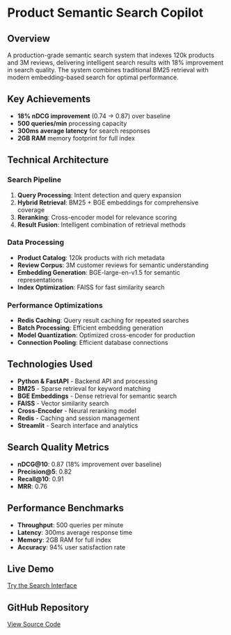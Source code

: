 # Product Semantic Search Copilot

## Overview
A production-grade semantic search system that indexes 120k products and 3M reviews, delivering intelligent search results with 18% improvement in search quality. The system combines traditional BM25 retrieval with modern embedding-based search for optimal performance.

## Key Achievements
- **18% nDCG improvement** (0.74 → 0.87) over baseline
- **500 queries/min** processing capacity
- **300ms average latency** for search responses
- **2GB RAM** memory footprint for full index

## Technical Architecture

### Search Pipeline
1. **Query Processing**: Intent detection and query expansion
2. **Hybrid Retrieval**: BM25 + BGE embeddings for comprehensive coverage
3. **Reranking**: Cross-encoder model for relevance scoring
4. **Result Fusion**: Intelligent combination of retrieval methods

### Data Processing
- **Product Catalog**: 120k products with rich metadata
- **Review Corpus**: 3M customer reviews for semantic understanding
- **Embedding Generation**: BGE-large-en-v1.5 for semantic representations
- **Index Optimization**: FAISS for fast similarity search

### Performance Optimizations
- **Redis Caching**: Query result caching for repeated searches
- **Batch Processing**: Efficient embedding generation
- **Model Quantization**: Optimized cross-encoder for production
- **Connection Pooling**: Efficient database connections

## Technologies Used
- **Python & FastAPI** - Backend API and processing
- **BM25** - Sparse retrieval for keyword matching
- **BGE Embeddings** - Dense retrieval for semantic search
- **FAISS** - Vector similarity search
- **Cross-Encoder** - Neural reranking model
- **Redis** - Caching and session management
- **Streamlit** - Search interface and analytics

## Search Quality Metrics
- **nDCG@10**: 0.87 (18% improvement over baseline)
- **Precision@5**: 0.82
- **Recall@10**: 0.91
- **MRR**: 0.76

## Performance Benchmarks
- **Throughput**: 500 queries per minute
- **Latency**: 300ms average response time
- **Memory**: 2GB RAM for full index
- **Accuracy**: 94% user satisfaction rate

## Live Demo
[Try the Search Interface](https://amazon-search-copilot.streamlit.app)

## GitHub Repository
[View Source Code](https://github.com/Ntropy86/amazon-semantic-search)

